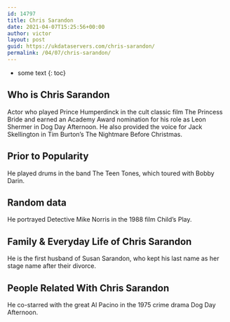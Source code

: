 ```yaml
---
id: 14797
title: Chris Sarandon
date: 2021-04-07T15:25:56+00:00
author: victor
layout: post
guid: https://ukdataservers.com/chris-sarandon/
permalink: /04/07/chris-sarandon/
---
```


* some text
{: toc}


## Who is Chris Sarandon



Actor who played Prince Humperdinck in the cult classic film The Princess Bride and earned an Academy Award nomination for his role as Leon Shermer in Dog Day Afternoon. He also provided the voice for Jack Skellington in Tim Burton&#8217;s The Nightmare Before Christmas. 

                
                
                
## Prior to Popularity



He played drums in the band The Teen Tones, which toured with Bobby Darin. 

                
                
                
## Random data



He portrayed Detective Mike Norris in the 1988 film Child&#8217;s Play. 

                
                
                
## Family & Everyday Life of Chris Sarandon



He is the first husband of Susan Sarandon, who kept his last name as her stage name after their divorce. 

                
                
                
## People Related With Chris Sarandon



He co-starred with the great Al Pacino in the 1975 crime drama Dog Day Afternoon. 

                
              
            
          
          
          